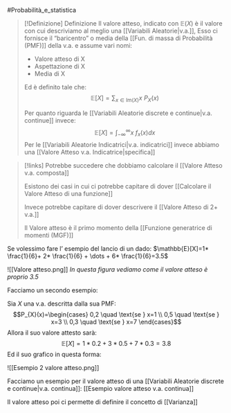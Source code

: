 #Probabilità_e_statistica 
>[!Definizione]  Definizione
>Il valore atteso, indicato con $\mathbb{E}(X)$ è il valore con cui descriviamo al meglio una [[Variabili Aleatorie|v.a.]],
>Esso ci fornisce il “baricentro” o media della [[Fun. di massa di Probabilità (PMF)]] della v.a. e assume vari nomi:
>- Valore atteso di X
>- Aspettazione di X
>- Media di X
>
>Ed è definito tale che:
>$$\mathbb{E}[X]=\sum_{x\in \mathrm{Im}(X)}x\ P_{X}(x)$$
>
>Per quanto riguarda le [[Variabili Aleatorie discrete e continue|v.a. continue]] invece:
>$$\mathbb{E}[X]=\int^\infty_{-\infty}x\ f_{x}(x)dx$$
> Per le [[Variabili Aleatorie Indicatrici|v.a. indicatrici]] invece abbiamo una [[Valore Atteso v.a. Indicatrice|specifica]]
>

> [!links]
>Potrebbe succedere che dobbiamo calcolare il [[Valore Atteso v.a. composta]]
>
>Esistono dei casi in cui ci potrebbe capitare di dover [[Calcolare il Valore Atteso di una funzione]]
>
>Invece potrebbe capitare di dover descrivere il [[Valore Atteso di 2+ v.a.]]
>
>Il Valore atteso è il primo momento della [[Funzione generatrice di momenti (MGF)]]



Se volessimo fare l’ esempio del lancio di un dado:
$\mathbb{E}[X]=1* \frac{1}{6}+ 2* \frac{1}{6} + \dots + 6* \frac{1}{6}=3.5$

![[Valore atteso.png]]
*In questa figura vediamo come il valore atteso è proprio 3.5*

Facciamo un secondo esempio:

Sia $X$ una v.a. descritta dalla sua PMF:
$$P_{X}(x)=\begin{cases}
0,2 \quad \text{se } x=1 \\
0,5 \quad \text{se } x=3 \\
0,3 \quad \text{se } x=7
\end{cases}$$
Allora il suo valore attesto sarà:
$$\mathbb{E}[X]=1*0.2+3*0.5+7*0.3=3.8$$
Ed il suo grafico in questa forma:

![[Esempio 2 valore atteso.png]]



Facciamo un esempio per il valore atteso di una [[Variabili Aleatorie discrete e continue|v.a. continua]]: [[Esempio valore atteso v.a. continua]]

Il valore atteso poi ci permette di definire il concetto di [[Varianza]]

